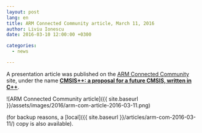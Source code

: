 ```yaml
---
layout: post
lang: en
title: ARM Connected Community article, March 11, 2016
author: Liviu Ionescu
date: 2016-03-10 12:00:00 +0300

categories:
  - news

---
```


A presentation article was published on the [ARM Connected Community](http://community.arm.com) site, under the name **[CMSIS++: a proposal for a future CMSIS, written in C++](https://community.arm.com/groups/tools/blog/2016/03/11/cmsis-a-proposal-for-a-future-cmsis-written-in-c)**.

![ARM Connected Community article]({{ site.baseurl }}/assets/images/2016/arm-com-article-2016-03-11.png)

(for backup reasons, a [local]({{ site.baseurl }}/articles/arm-com-2016-03-11/) copy is also available).
